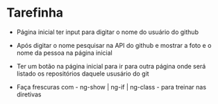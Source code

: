 # Tarefinha

- Página inicial ter input para digitar o nome do usuário do github
- Após digitar o nome pesquisar na API do github e mostrar a foto e o nome da pessoa na página inicial
- Ter um botão na página inicial para ir para outra página onde será listado os repositórios daquele ususário do git

- Faça frescuras com - ng-show | ng-if | ng-class - para treinar nas diretivas 